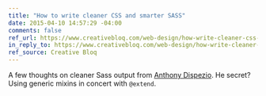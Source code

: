 ```yaml
---
title: "How to write cleaner CSS and smarter SASS"
date: 2015-04-10 14:57:29 -04:00
comments: false
ref_url: https://www.creativebloq.com/web-design/how-write-cleaner-css-and-smarter-sass-41514637
in_reply_to: https://www.creativebloq.com/web-design/how-write-cleaner-css-and-smarter-sass-41514637
ref_source: Creative Bloq
---
```


A few thoughts on cleaner Sass output from [Anthony Dispezio](https://twitter.com/@adispezio). He secret? Using generic mixins in concert with `@extend`.